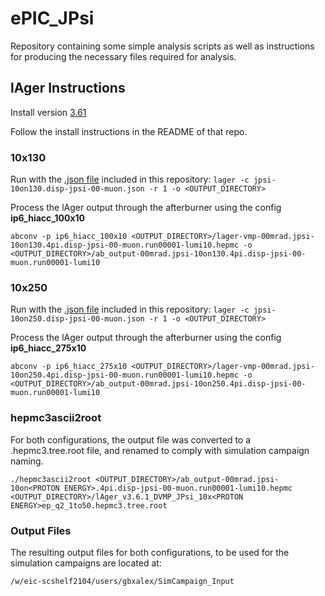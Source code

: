 # ePIC_JPsi
Repository containing some simple analysis scripts as well as instructions for producing the necessary files required for analysis.

## lAger Instructions
Install version [3.61](https://eicweb.phy.anl.gov/monte_carlo/lager/-/tree/3.6.1?ref_type=tags)

Follow the install instructions in the README of that repo.

### 10x130
Run with the [.json file](https://github.com/smithalex0024/ePIC_JPsi/blob/main/lAger/10x130ep_00mrad/jpsi-10on130.disp-jpsi-00-muon.json) included in this repository:
`lager -c jpsi-10on130.disp-jpsi-00-muon.json -r 1 -o <OUTPUT_DIRECTORY>`

Process the lAger output through the afterburner using the config **ip6_hiacc_100x10**

```
abconv -p ip6_hiacc_100x10 <OUTPUT_DIRECTORY>/lager-vmp-00mrad.jpsi-10on130.4pi.disp-jpsi-00-muon.run00001-lumi10.hepmc -o <OUTPUT_DIRECTORY>/ab_output-00mrad.jpsi-10on130.4pi.disp-jpsi-00-muon.run00001-lumi10
```

### 10x250
Run with the [.json file](https://github.com/smithalex0024/ePIC_JPsi/blob/main/lAger/10x250ep_00mrad/jpsi-10on250.disp-jpsi-00-muon.json) included in this repository:
`lager -c jpsi-10on250.disp-jpsi-00-muon.json -r 1 -o <OUTPUT_DIRECTORY>`

Process the lAger output through the afterburner using the config **ip6_hiacc_275x10**

```
abconv -p ip6_hiacc_275x10 <OUTPUT_DIRECTORY>/lager-vmp-00mrad.jpsi-10on250.4pi.disp-jpsi-00-muon.run00001-lumi10.hepmc -o <OUTPUT_DIRECTORY>/ab_output-00mrad.jpsi-10on250.4pi.disp-jpsi-00-muon.run00001-lumi10
```

### hepmc3ascii2root

For both configurations, the output file was converted to a .hepmc3.tree.root file, and renamed to comply with simulation campaign naming.

```
./hepmc3ascii2root <OUTPUT_DIRECTORY>/ab_output-00mrad.jpsi-10on<PROTON ENERGY>.4pi.disp-jpsi-00-muon.run00001-lumi10.hepmc <OUTPUT_DIRECTORY>/lAger_v3.6.1_DVMP_JPsi_10x<PROTON ENERGY>ep_q2_1to50.hepmc3.tree.root
```

### Output Files

The resulting output files for both configurations, to be used for the simulation campaigns are located at:
```
/w/eic-scshelf2104/users/gbxalex/SimCampaign_Input
```

